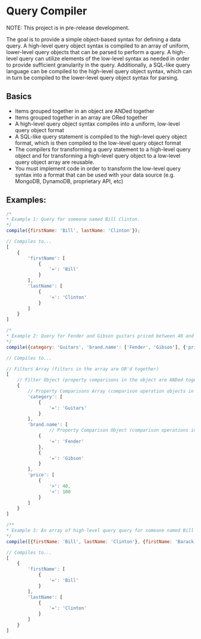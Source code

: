 # Query Compiler

NOTE: This project is in pre-release development.

The goal is to provide a simple object-based syntax for defining a data query. A high-level query object syntax is compiled to an array of uniform, lower-level query objects that can be parsed to perform a query. A high-level query can utilize elements of the low-level syntax as needed in order to provide sufficient granularity in the query. Additionally, a SQL-like query language can be compiled to the high-level query object syntax, which can in turn be compiled to the lower-level query object syntax for parsing.

## Basics

- Items grouped together in an object are ANDed together
- Items grouped together in an array are ORed together
- A high-level query object syntax compiles into a uniform, low-level query object format
- A SQL-like query statement is compiled to the high-level query object format, which is then compiled to the low-level query object format
- The compilers for transforming a query statement to a high-level query object and for transforming a high-level query object to a low-level query object array are reusable.
- You must implement code in order to transform the low-level query syntax into a format that can be used with your data source (e.g. MongoDB, DynamoDB, proprietary API, etc)

## Examples:

```js
/*
* Example 1: Query for someone named Bill Clinton.
*/
compile({firstName: 'Bill', lastName: 'Clinton'});

// Compiles to...
[
    {
        'firstName': [
            {
                '=': 'Bill'
            }
        ],
        'lastName': [
            {
                '=': 'Clinton'
            }
        ]
    }
]

/*
* Example 2: Query for Fender and Gibson guitars priced between 40 and 100 dollars.
*/
compile({category: 'Guitars', 'brand.name': ['Fender', 'Gibson'], {'price': {'>': 40, '<': 100}});

// Compiles to...

// Filters Array (filters in the array are OR'd together)
[
    // Filter Object (property comparisons in the object are ANDed together)
    {
        // Property Comparisons Array (comparison operation objects in the same array are OR'd together)
        'category': [
            {
                '=': 'Guitars'
            }
        ],
        'brand.name': [
                // Property Comparison Object (comparison operations in the same object are ANDed together)
            {
                '=': 'Fender'
            },
            {
                '=': 'Gibson'
            }
        ],
        'price': [
            {
                '>': 40,
                '<': 100
            }
        ]
    }
]

/**
* Example 3: An array of high-level query query for someone named Bill Clinton or Barack Obama.
*/
compile([{firstName: 'Bill', lastName: 'Clinton'}, {firstName: 'Barack', lastName: 'Obama'}]);

// Compiles to...
[
    {
        'firstName': [
            {
                '=': 'Bill'
            }
        ],
        'lastName': [
            {
                '=': 'Clinton'
            }
        ]
    }
]
```
